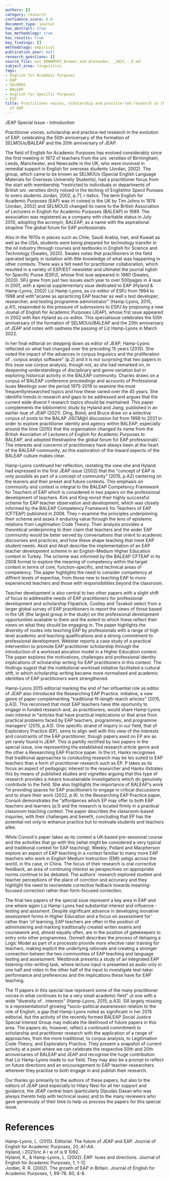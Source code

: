 ```yaml
---
authors: []
category: research
confidence_score: 0.8
document_type: journal
has_abstract: true
has_methodology: true
has_results: true
key_findings: []
methodology: empirical
publication_year: null
research_questions: []
source_file: out_99W6MTHJ_Brewer_and_Alexander_-_2023_-_E.md
subject_area: linguistics
tags:
- English for Academic Purposes
- EAP
- SELMOUS
- BALEAP
- English for Specific Purposes
- ESP
title: Practitioner voices, scholarship and practice-led research in the evolution
  of EAP
---
```


JEAP Special Issue - Introduction

Practitioner voices, scholarship and practice-led research in the evolution of EAP: celebrating the 50th anniversary of the formation of SELMOUs/BALEAP and the 20th anniversary of JEAP.

The field of English for Academic Purposes has evolved considerably since the first meeting in 1972 of teachers from the uni. versities of Birmingham, Leeds, Manchester, and Newcastle in the UK, who were involved in remedial support in English for overseas students (Jordan, 2002). The group, which came to be known as SELMOUs (Special English Language Materials for Overseas University Students), had a practitioner focus from the start with membership \*restricted to individuals or departments of British uni. versities dircty nolved in the teching of Englishfor Specil Puroses to overs students Jordan, 2002, p.71, r italics. The term English for Academic Purposes (EAP) was irt coined in the UK by Tim Johns in 1974 (Jordan, 2002) and SELMOUS changed its name to the British Association of Lecturers in English for Academic Purposes (BALEAP) in 1989. The association was registered as a company with charitable status in July 2010, adopting the acronym, BALEAP, as a name with the aspirational strapline The global forum for EAP professionals.

Also in the 1970s in places such as Chile, Saudi Arabia, Iran, and Kuwait as well as the USA, students were being prepared for technology transfer in the oil industry through courses and textbooks in English for Science and Technology (Swales, 2020). Swales notes that practitioners in the field operated largely in isolation with lttle knowledge of what was happening in other contexts. There was a felt need for practitioner collaboration, which resulted in a variety of ESP/EST newsleter and ultimatel the journal nglish for Specific Puose (ESPJ), whose first isue appeared in 1980 (Swales, 2020). SPJ grew from just two issues each year to over 500pages in 4 isue in 2001, with a special supplementary ssue dedicated to EAP (Hyland & Hamp-Lyons, 2002) Liz Hamp-Lyons, as co-editor of ESPJ from 1994 to 1998 and with"acaree as apracticing EAP teacher as well s test developer, researcher, and testing programme administrator" (Hamp-Lyons, 2015, p.A1), responded to the pressure of submssions to ESPJ by proposing a new Jounal of English for Academic Purposes (JEAP), whose frst ssue appeared in 2002 with Ken Hyland as co-editor. This specialissue celebrates the 50th anniversary of the formation of SELMOUs/BALEAP and the 20th anniversary of JEAP and notes with sadness the passing of Liz Hamp-Lyons in March 2022.

In her final editorial on stepping down as editor of JEAP, Hamp-Lyons reflected on what had changed over the preceding 15 years (2015). She noted the impact of the advances in corpus linguisics and the proliferation of . corpus analys software" (p.2) and it is not surprising that two papers in this ssue use corpus analysis, though not, as she had remarked on, in deepening understandings of disciplinary and genre variation but in exploring historical activity in the BALEAP community. Charles draws on a corpus of BALEAP conference proceedings and accounts of Professional Isues Meetings over the period 1975-2019 to examine the most frequentlyresearched topics and how these varied over the 45 years. She identifie trends in research and gaps to be addressed and argues that the current wide diverst f research topics should be maintained. This paper complements the bibliometric study by Hyland and Jiang, published in an earlier isue of JEAP (2021). Ding, Bond, and Bruce draw on a selective corpus of posts to the BALAP JISCM@il discussion list from 1998 to 2021 in order to explore practitioner identity and agency within BALEAP, especially around the time (2010) that the organisation changed its name from the British Asociation of Lecturers of English for Academic Purposes to BALEAP, and adopted thestrapline the global forum for EAP professionals'. The interests and concerns of practitioners have always been at the heart of the BALEAP community, as this exploration of the inward aspects of the BALEAP culture makes clear.

Hamp-Lyons continued her reflection, restating the view she and Hyland had expressed in the first JEAP issue (2002) that the "concept of EAP is only possible as part of a concept of community" (2015, p.A2) centering on the leaners and their preset and future contexts. This emphasis on community and context is integral to the BALEAP Competency Framework for Teachers of EAP which is considered in two papers on the professional development of teachers. Kirk and King revisit their highly successful scheme for EAP teacher observation and development, which was closely informed by the BALEAP Competency Framework for Teachers of EAP (CFTEAP) published in 2008. They r-examine the principles underpinning their scheme and asses it enduring value through the lens of epistemic relations from Legitimation Code Theory. Their analysis provides a theoretical underpinning to their claim that teachers and the wider EAP community would be beter served by conversations that orient to academic discourses and practices, and how these shape teaching that meet EAP student needs. Aksit and Aksit describe the implementation of an EAP teacher development scheme in an English-Medium Higher Education context in Turkey. The scheme was informed by the BALEAP CFTEAP in its 2008 format to explore the meaning of competency within the target context in terms of core, function-specific, and technical areas of competency. The paper highlights the need to consider competency at diffrent levels of expertise, from those new to teaching EAP to more experienced teachers and those with responsibilities beyond the classroom.

Teacher development is also central to two other papers with a slight shift of focus to addressthe needs of EAP practitioners for professional development and scholarship Fitpatrick, Costley and Tavakoli select from a larger global survey of EAP practitioners to report the views of those based in the UK (the largest group in the study) on the professional development opportunities available to them and the extent to which these reflect their views on what they should be engaging in. The paper highlights the diversity of routes into teaching EAP by professionals with a range of high level academic and teaching qualifications and a strong commitment to professional development. Webster reports a case study of a practical intervention to promote EAP practitioner scholarship through the introduction of a workload alocation model in a Higher Education context. The paper explores the motivations, challenges and professional identity implications of scholarship writing for EAP practitioners in this context. The findings sugest that the institutional workload initiative facilitated a cultural shft, in which scholarship writing became more normalised and academic identities of EAP practitioners were strengthened.

Hamp-Lyons 2015 editorial marking the end of her influential role as editor of JEAP also introduced the Researching EAP Practice. initiative, a new genre of paper complementing "traditional fll-length rearch articles" (2015, p.A3). This reconised that most EAP teachers have ittle oportunity to engage in funded research and, as practitioners, would share Hamp-Lyons own interest in \*articles that have practical implications or that arise from practical problems faced by EAP teachers, programmes, and programme managers' (2015, p.A3). One specific strand of inquiry in our field, that of Exploratory Practice (EP), sems to align well with this view of the interests and constraints of the EAP practitioner, though papers ased on EP are as yet rarely found in JEAP. This is partilly rectified by two papers in the special issue, one representing the established research article genre and the other a Researching EAP Practice paper. In the irt, Hanks recognises that traditional approaches to conducting research may be les suited to EAP teachers than a form of practitioner research such as EP. P takes as its focus an aspect of pedagogic interest to the researcher and Hanks illstrates this by means of published studies and vignettes arguing that this type of research provides a means tosustainable investigations which do genuinely contribute to the field. She also highlights the importance of BALEAP's work \*in providing spaces for EAP practitioners to engage in critical discussions and to share their work (2022, p.9). In the Researching EAP Practice paper, Consoli demonstrates the "affordances which EP may offer to both EAP teachers and learners (p.1) and the research is located firmly in a practical classroom teaching context. The paper describes the classroom-based inquiries, with their challenges and benefit, concluding that EP has the potential not only to enhance practice but to motivate students and teachers alike.

While Consoli's paper takes as its context a UK-based pre-sessional course and the activities that go with this (what might be considered a very typical and traditional context for EAP teaching), Weekly, Pollard and Macpherson explore an aspect of EAP teaching in a context familiar to many more EAP teachers who work in English Medium Instruction (EMI) setigs across the world, in ths case, in China. The focus of their research is oral corrective feedback, an area of continuing interest as perspectives on appropriate norms continue to be debated. The authors' research explored student and teacher perceptions of the place of corrction and accuracy and they highlight the need to reorientate corrective fedback towards meaning-focused correction rather than form-focused correction.

The final two papers of the special ssue represent a key area in EAP and one where again Liz Hamp-Lyons had substantial interest and influence - testing and asssment. Despite significant advance in developing inovative assessment forms in Higher Education and a focus on assessment for' rather than 'of learning, EAP teachers are often in the position of administering and marking traditionally created writen exams and coursework and, almost equally often, are in the position of gatekeepers to entry onto other programmes. Oonnell describes the process of deloping a Logic Model as part of a processto provide more efective rater training for teachers, making explicit the underlying rationale and creating a stronger connection betwen the two communities of EAP teaching and language testing and assessment. Westbrook presents a study of an integrated EAP listening-into-writing task, where lecture input is presented as audio only in one half and video in the other half of the input to investigate test-taker performance and preferences and the implications these have for EAP teaching.

The 11 papers in this special isue represent some of the many practitioner voices in what continues to be a very small academic field" ut one with a wide "diversity of . interests" (Hamp-Lyons, 2015, p.A3). Sill largely missing is a representationof growing \*socio-political awarenessin relation to the role of English, a gap that Hamp-Lyons noted as significant in her 2015 editorial, but the activity of the recently formed BALEAP Social Justice Special Interest Group may indicate the likelihood of future papers in this area. The papers do, however, reflect a continued commitment to scholarship and practitioner research with the application of a range of approaches, from the more traditional, to corpus analysis, to Legitimation Code Theory, and Exploratory Practice. They present a snapshot of current activity at a point where we can celebrate the respective 50th and 20th anniversaries of BALEAP and JEAP and recognise the huge contribution that Liz Hamp-Lyons made to our field. They may also be a prompt to reflect on future directions and an encouragement to EAP teacher-researchers wherever they practise to both engage in and publish their research.

Our thanks go primarily to the authors of these papers, but also to the editors of JEAP (and especially to Hilary Nesi for all her support and guidance, the JEAP central team (particularly Dipudas Dasan who was always thereto help with technical isues) and to the many reviewers who gave generously of their time to help us process the papers for this special issue.

# References

Hamp-Lyons, L. (2015). Editorial. The future of JEAP and EAP. Journal of English for Academic Purposes, 20, A1-A4.   
Hyland, i 2021)ric  A  i  w of is   9  1092.   
Hyland, K., & Hamp-Lyons, L. (2002). EAP: Isues and directions. Journal of English for Academic Purposes, 1, 1-12.   
Jordan, R. R. (2002). The growth of EAP in Britain. Journal of English for Academic Purposes, 1, 69-78. 60, 4-8.